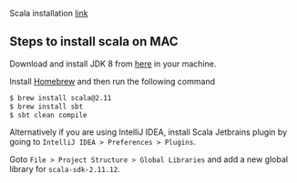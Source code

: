 Scala installation [link](https://www.scala-lang.org/download/2.11.12.html)

## Steps to install scala on MAC

Download and install JDK 8 from [here](https://www.oracle.com/technetwork/java/javase/downloads/jdk8-downloads-2133151.html) in your machine.

Install [Homebrew](https://brew.sh/) and then run the following command
```bash
$ brew install scala@2.11
$ brew install sbt
$ sbt clean compile
```

Alternatively if you are using IntelliJ IDEA, install Scala Jetbrains plugin by going to `IntelliJ IDEA > Preferences > Plugins`.

Goto `File > Project Structure > Global Libraries` and add a new global library for  `scala-sdk-2.11.12`.   